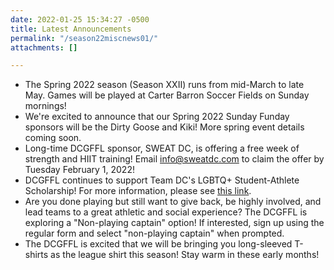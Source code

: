 ```yaml
---
date: 2022-01-25 15:34:27 -0500
title: Latest Announcements
permalink: "/season22miscnews01/"
attachments: []

---
```

* The Spring 2022 season (Season XXII) runs from mid-March to late May.  Games will be played at Carter Barron Soccer Fields on Sunday mornings!
* We're excited to announce that our Spring 2022 Sunday Funday sponsors will be the Dirty Goose and Kiki!  More spring event details coming soon.
* Long-time DCGFFL sponsor, SWEAT DC, is offering a free week of strength and HIIT training!  Email info@sweatdc.com to claim the offer by Tuesday February 1, 2022!
* DCGFFL continues to support Team DC's LGBTQ+ Student-Athlete Scholarship!  For more information, please see [this link](https://teamdc.org/scholarships/).
* Are you done playing but still want to give back, be highly involved, and lead teams to a great athletic and social experience?  The DCGFFL is exploring a "Non-playing captain" option!  If interested, sign up using the regular form and select "non-playing captain" when prompted.
* The DCGFFL is excited that we will be bringing you long-sleeved T-shirts as the league shirt this season!  Stay warm in these early months!